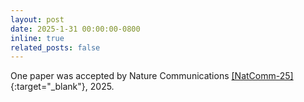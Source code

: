 ```yaml
---
layout: post
date: 2025-1-31 00:00:00-0800
inline: true
related_posts: false
---
```


One paper was accepted by Nature Communications [[NatComm-25]](https://www.nature.com/articles/s41467-025-56424-6){:target="\_blank"}, 2025.